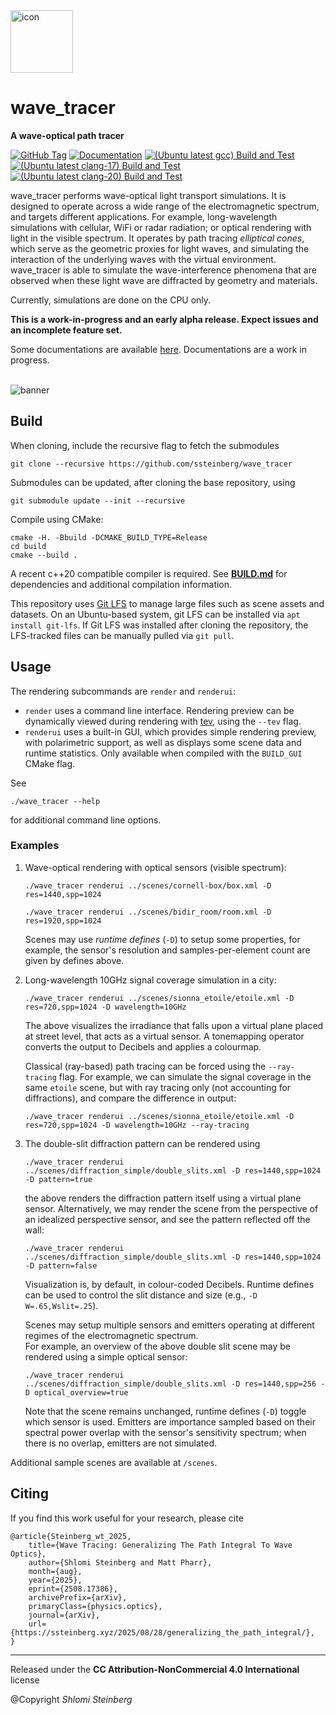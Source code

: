 
<img src="icon.png" alt="icon" width="100"/>


# wave_tracer

**A wave-optical path tracer**

[![GitHub Tag](https://img.shields.io/github/v/tag/ssteinberg/wave_tracer?include_prereleases&sort=date&logo=github&logoColor=AAEEFF&label=wave_tracer&color=AAEEFF)](https://github.com/ssteinberg/wave_tracer/tags)
[![Documentation](https://github.com/ssteinberg/wave_tracer/actions/workflows/docs.yaml/badge.svg)](https://github.com/ssteinberg/wave_tracer/actions/workflows/docs.yaml)
[![(Ubuntu latest gcc) Build and Test](https://github.com/ssteinberg/wave_tracer/actions/workflows/build_test_gcc.yaml/badge.svg)](https://github.com/ssteinberg/wave_tracer/actions/workflows/build_test_gcc.yaml)
[![(Ubuntu latest clang-17) Build and Test](https://github.com/ssteinberg/wave_tracer/actions/workflows/build_test_clang17.yaml/badge.svg)](https://github.com/ssteinberg/wave_tracer/actions/workflows/build_test_clang17.yaml)
[![(Ubuntu latest clang-20) Build and Test](https://github.com/ssteinberg/wave_tracer/actions/workflows/build_test_clang20.yaml/badge.svg)](https://github.com/ssteinberg/wave_tracer/actions/workflows/build_test_clang20.yaml)



wave_tracer performs wave-optical light transport simulations.
It is designed to operate across a wide range of the electromagnetic spectrum, and targets different applications.
For example, long-wavelength simulations with cellular, WiFi or radar radiation; or optical rendering with light in the visible spectrum.
It operates by path tracing *elliptical cones*, which serve as the geometric proxies for light waves, and simulating the interaction of the underlying waves with the virtual environment.
wave_tracer is able to simulate the wave-interference phenomena that are observed when these light wave are diffracted by geometry and materials.

Currently, simulations are done on the CPU only.

**This is a work-in-progress and an early alpha release. Expect issues and an incomplete feature set.**

Some documentations are available [here](https://wavetracer.dev). Documentations are a work in progress.


\
<img src="banner.png" alt="banner" />



## Build

When cloning, include the recursive flag to fetch the submodules 

```
git clone --recursive https://github.com/ssteinberg/wave_tracer
```

Submodules can be updated, after cloning the base repository, using

```
git submodule update --init --recursive
```

Compile using CMake:
```
cmake -H. -Bbuild -DCMAKE_BUILD_TYPE=Release
cd build
cmake --build .
```

A recent c++20 compatible compiler is required. See [**BUILD.md**](BUILD.md) for dependencies and additional compilation information.

This repository uses [Git LFS](https://git-lfs.github.com/) to manage large files such as scene assets and datasets. On an Ubuntu-based system, git LFS can be installed via `apt install git-lfs`.
If Git LFS was installed after cloning the repository, the LFS-tracked files can be manually pulled via `git pull`.




## Usage

The rendering subcommands are ``render`` and ``renderui``:
* ``render`` uses a command line interface. Rendering preview can be dynamically viewed during rendering with [tev](https://github.com/Tom94/tev), using the ``--tev`` flag.
* ``renderui`` uses a built-in GUI, which provides simple rendering preview, with polarimetric support, as well as displays some scene data and runtime statistics. Only available when compiled with the ```BUILD_GUI``` CMake flag.

See 
```
./wave_tracer --help
```
for additional command line options.


### Examples

1.
    Wave-optical rendering with optical sensors (visible spectrum):
    ```
    ./wave_tracer renderui ../scenes/cornell-box/box.xml -D res=1440,spp=1024
    ```
    ```
    ./wave_tracer renderui ../scenes/bidir_room/room.xml -D res=1920,spp=1024
    ```
    Scenes may use *runtime defines* (``-D``) to setup some properties, for example, the sensor's resolution and samples-per-element count are given by defines above.

1.
    Long-wavelength 10GHz signal coverage simulation in a city:
    ```
    ./wave_tracer renderui ../scenes/sionna_etoile/etoile.xml -D res=720,spp=1024 -D wavelength=10GHz
    ```
    The above visualizes the irradiance that falls upon a virtual plane placed at street level, that acts as a virtual sensor.
    A tonemapping operator converts the output to Decibels and applies a colourmap.

    Classical (ray-based) path tracing can be forced using the ``--ray-tracing`` flag.
    For example, we can simulate the signal coverage in the same `etoile` scene, but with ray tracing only (not accounting for diffractions), and compare the difference in output:
    ```
    ./wave_tracer renderui ../scenes/sionna_etoile/etoile.xml -D res=720,spp=1024 -D wavelength=10GHz --ray-tracing
    ```

1. 
    The double-slit diffraction pattern can be rendered using
    ```
    ./wave_tracer renderui ../scenes/diffraction_simple/double_slits.xml -D res=1440,spp=1024 -D pattern=true
    ```
    the above renders the diffraction pattern itself using a virtual plane sensor.
    Alternatively, we may render the scene from the perspective of an idealized perspective sensor, and see the pattern reflected off the wall:
    ```
    ./wave_tracer renderui ../scenes/diffraction_simple/double_slits.xml -D res=1440,spp=1024 -D pattern=false
    ```
    Visualization is, by default, in colour-coded Decibels.
    Runtime defines can be used to control the slit distance and size (e.g., ``-D W=.65,Wslit=.25``).

    Scenes may setup multiple sensors and emitters operating at different regimes of the electromagnetic spectrum.\
    For example, an overview of the above double slit scene may be rendered using a simple optical sensor:
    ```
    ./wave_tracer renderui ../scenes/diffraction_simple/double_slits.xml -D res=1440,spp=256 -D optical_overview=true
    ```
    Note that the scene remains unchanged, runtime defines (``-D``) toggle which sensor is used. Emitters are importance sampled based on their spectral power overlap with the sensor's sensitivity spectrum; when there is no overlap, emitters are not simulated.

Additional sample scenes are available at `/scenes`.



## Citing

If you find this work useful for your research, please cite
```
@article{Steinberg_wt_2025,
    title={Wave Tracing: Generalizing The Path Integral To Wave Optics}, 
    author={Shlomi Steinberg and Matt Pharr},
    month={aug},
    year={2025},
    eprint={2508.17386},
    archivePrefix={arXiv},
    primaryClass={physics.optics},
	journal={arXiv},
    url={https://ssteinberg.xyz/2025/08/28/generalizing_the_path_integral/}, 
}
```


----

Released under the **CC Attribution-NonCommercial 4.0 International** license

@Copyright *Shlomi Steinberg*
